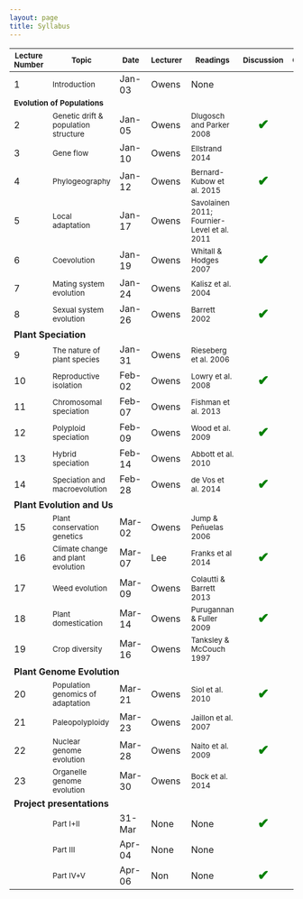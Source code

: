 ```yaml
---
layout: page
title: Syllabus
---
```



<table>
<thead><tr class="tableizer-firstrow"><th><sub>Lecture Number</sub></th><th><sub>Topic</sub></th><th><sub>Date</sub></th><th><sub>Lecturer</sub></th><th><sub>Readings</sub></th><th><sub>Discussion</sub></th><th><sub>Quiz</sub></th><th><sub>Project due</sub></th></tr></thead><tbody>
 <tr><td>1</td><td><sub>Introduction</sub></td><td>Jan-03</td><td>Owens</td><td>None</td><td>&nbsp;</td><td>&nbsp;</td><td>&nbsp;</td></tr>
 <tr><td colspan="8"> <b><sub>Evolution of Populations</sub></b> </td></tr>
 <tr><td>2</td><td><sub>Genetic drift & population structure</sub></td><td>Jan-05</td><td>Owens</td><td><sub>Dlugosch and Parker 2008</sub></td><td align="center" style="text-align:center; font-size:150%; font-weight:bold; color:green;">&#10004;</td><td>&nbsp;</td><td>&nbsp;</td></tr>
 <tr><td>3</td><td><sub>Gene flow </sub></td><td>Jan-10</td><td>Owens</td><td><sub>Ellstrand 2014</sub></td><td>&nbsp;</td><td>&nbsp;</td><td>&nbsp;</td></tr>
 <tr><td>4</td><td><sub>Phylogeography</sub></td><td>Jan-12</td><td>Owens</td><td><sub>Bernard-Kubow et al. 2015</sub></td><td align="center" style="text-align:center; font-size:150%; font-weight:bold; color:green;">&#10004;</td><td>&nbsp;</td><td>&nbsp;</td></tr>
 <tr><td>5</td><td><sub>Local adaptation</sub> </td><td>Jan-17</td><td>Owens</td><td><sub>Savolainen 2011; Fournier-Level et al. 2011</sub></td><td>&nbsp;</td><td align="center" style="text-align:center; font-size:150%; font-weight:bold; color:green;">&#10004;</td><td>&nbsp;</td></tr>
 <tr><td>6</td><td><sub>Coevolution</sub> </td><td>Jan-19</td><td>Owens</td><td><sub>Whitall & Hodges 2007</sub></td><td align="center" style="text-align:center; font-size:150%; font-weight:bold; color:green;">&#10004;</td><td>&nbsp;</td><td>&nbsp;</td></tr>
 <tr><td>7</td><td><sub>Mating system evolution</sub> </td><td>Jan-24</td><td>Owens</td><td><sub>Kalisz et al. 2004</sub></td><td>&nbsp;</td><td>&nbsp;</td><td>&nbsp;</td></tr>
 <tr><td>8</td><td><sub>Sexual system evolution</sub> </td><td>Jan-26</td><td>Owens</td><td><sub>Barrett 2002</sub></td><td align="center" style="text-align:center; font-size:150%; font-weight:bold; color:green;">&#10004;</td><td>&nbsp;</td><td>&nbsp;</td></tr>
 <tr><td colspan="8"><b>Plant Speciation</b></td></tr>
 <tr><td>9</td><td><sub>The nature of plant species</sub> </td><td>Jan-31</td><td>Owens</td><td><sub>Rieseberg et al. 2006</sub> </td><td>&nbsp;</td><td align="center" style="text-align:center; font-size:150%; font-weight:bold; color:green;">&#10004;</td><td>&nbsp;</td></tr>
 <tr><td>10</td><td><sub>Reproductive isolation</sub> </td><td>Feb-02</td><td>Owens</td><td><sub>Lowry et al. 2008</sub></td><td align="center" style="text-align:center; font-size:150%; font-weight:bold; color:green;">&#10004;</td><td>&nbsp;</td><td>&nbsp;</td></tr>
 <tr><td>11</td><td><sub>Chromosomal speciation</sub> </td><td>Feb-07</td><td>Owens</td><td><sub>Fishman et al. 2013</sub></td><td>&nbsp;</td><td>&nbsp;</td><td>&nbsp;</td></tr>
 <tr><td>12</td><td><sub>Polyploid speciation</sub> </td><td>Feb-09</td><td>Owens</td><td><sub>Wood et al. 2009</sub></td><td align="center" style="text-align:center; font-size:150%; font-weight:bold; color:green;">&#10004;</td><td>&nbsp;</td><td>&nbsp;</td></tr>
 <tr><td>13</td><td><sub>Hybrid speciation</sub></td><td>Feb-14</td><td>Owens</td><td><sub>Abbott et al. 2010</sub></td><td>&nbsp;</td><td align="center" style="text-align:center; font-size:150%; font-weight:bold; color:green;">&#10004;</td><td>&nbsp;</td></tr>
 <tr><td>14</td><td><sub>Speciation and macroevolution</sub> </td><td>Feb-28</td><td>Owens</td><td><sub>de Vos et al. 2014</sub></td><td align="center" style="text-align:center; font-size:150%; font-weight:bold; color:green;">&#10004;</td><td>&nbsp;</td><td align="center" style="text-align:center; font-size:150%; font-weight:bold; color:green;">&#10004;</td></tr>
 <tr><td colspan="8"><b>Plant Evolution and Us</b></td></tr>
 <tr><td>15</td><td><sub>Plant conservation genetics</sub> </td><td>Mar-02</td><td>Owens</td><td><sub>Jump & Peñuelas 2006</sub> </td><td>&nbsp;</td><td>&nbsp;</td><td>&nbsp;</td></tr>
 <tr><td>16</td><td><sub>Climate change and plant evolution</sub> </td><td>Mar-07</td><td>Lee</td><td><sub>Franks et al 2014</sub> </td><td align="center" style="text-align:center; font-size:150%; font-weight:bold; color:green;">&#10004;</td><td>&nbsp;</td><td>&nbsp;</td></tr>
 <tr><td>17</td><td><sub>Weed evolution</sub> </td><td>Mar-09</td><td>Owens</td><td><sub>Colautti & Barrett 2013</sub></td><td>&nbsp;</td><td align="center" style="text-align:center; font-size:150%; font-weight:bold; color:green;">&#10004;</td><td>&nbsp;</td></tr>
 <tr><td>18</td><td><sub>Plant domestication</sub></td><td>Mar-14</td><td>Owens</td><td><sub>Purugannan & Fuller 2009</sub></td><td align="center" style="text-align:center; font-size:150%; font-weight:bold; color:green;">&#10004;</td><td>&nbsp;</td><td>&nbsp;</td></tr>
 <tr><td>19</td><td><sub>Crop diversity</sub> </td><td>Mar-16</td><td>Owens</td><td><sub>Tanksley & McCouch 1997</sub></td><td>&nbsp;</td><td>&nbsp;</td><td>&nbsp;</td></tr>
 <tr><td colspan="8"><b>Plant Genome Evolution</b></td></tr>
 <tr><td>20</td><td><sub>Population genomics of adaptation</sub> </td><td>Mar-21</td><td>Owens</td><td><sub>Siol et al. 2010</sub></td><td align="center" style="text-align:center; font-size:150%; font-weight:bold; color:green;">&#10004;</td><td>&nbsp;</td><td>&nbsp;</td></tr>
 <tr><td>21</td><td><sub>Paleopolyploidy</sub> </td><td>Mar-23</td><td>Owens</td><td><sub>Jaillon et al. 2007</sub></td><td>&nbsp;</td><td align="center" style="text-align:center; font-size:150%; font-weight:bold; color:green;">&#10004;</td><td>&nbsp;</td></tr>
 <tr><td>22</td><td><sub>Nuclear genome evolution</sub> </td><td>Mar-28</td><td>Owens</td><td><sub>Naito et al. 2009</sub></td><td align="center" style="text-align:center; font-size:150%; font-weight:bold; color:green;">&#10004;</td><td>&nbsp;</td><td>&nbsp;</td></tr>
 <tr><td>23</td><td><sub>Organelle genome evolution</sub> </td><td>Mar-30</td><td>Owens</td><td><sub>Bock et al. 2014</sub></td><td>&nbsp;</td><td>&nbsp;</td><td>&nbsp;</td></tr>
 <tr><td colspan="8"><b>Project presentations</b></td></tr>
 <tr><td>&nbsp;</td><td><sub>Part I+II</sub></td><td>31-Mar</td><td>None</td><td>None</td><td align="center" style="text-align:center; font-size:150%; font-weight:bold; color:green;">&#10004;</td><td align="center" style="text-align:center; font-size:150%; font-weight:bold; color:green;">&#10004;</td><td>&nbsp;</td></tr>
 <tr><td>&nbsp;</td><td><sub>Part III</sub></td><td>Apr-04</td><td>None</td><td>None</td><td>&nbsp;</td><td>&nbsp;</td><td>&nbsp;</td></tr>
 <tr><td>&nbsp;</td><td><sub>Part IV+V</sub></td><td>Apr-06</td><td>Non</td><td>None</td><td align="center" style="text-align:center; font-size:150%; font-weight:bold; color:green;">&#10004;</td><td>&nbsp;</td><td align="center" style="text-align:center; font-size:150%; font-weight:bold; color:green;">&#10004;</td></tr>
</tbody></table>
